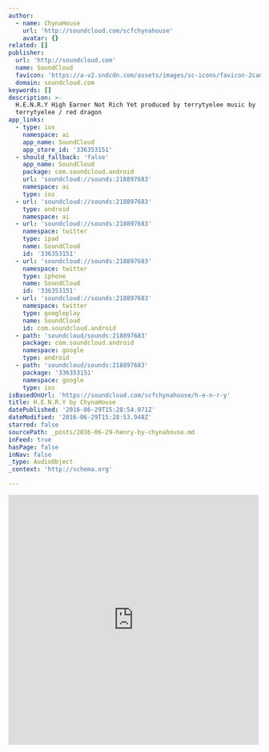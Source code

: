 ```yaml
---
author:
  - name: ChynaHouse
    url: 'http://soundcloud.com/scfchynahouse'
    avatar: {}
related: []
publisher:
  url: 'http://soundcloud.com'
  name: SoundCloud
  favicon: 'https://a-v2.sndcdn.com/assets/images/sc-icons/favicon-2cadd14b.ico'
  domain: soundcloud.com
keywords: []
description: >-
  H.E.N.R.Y High Earner Not Rich Yet produced by terrytyelee music by
  terrytyelee / red dragon
app_links:
  - type: ios
    namespace: ai
    app_name: SoundCloud
    app_store_id: '336353151'
  - should_fallback: 'false'
    app_name: SoundCloud
    package: com.soundcloud.android
    url: 'soundcloud://sounds:218897683'
    namespace: ai
    type: ios
  - url: 'soundcloud://sounds:218897683'
    type: android
    namespace: ai
  - url: 'soundcloud://sounds:218897683'
    namespace: twitter
    type: ipad
    name: SoundCloud
    id: '336353151'
  - url: 'soundcloud://sounds:218897683'
    namespace: twitter
    type: iphone
    name: SoundCloud
    id: '336353151'
  - url: 'soundcloud://sounds:218897683'
    namespace: twitter
    type: googleplay
    name: SoundCloud
    id: com.soundcloud.android
  - path: 'soundcloud/sounds:218897683'
    package: com.soundcloud.android
    namespace: google
    type: android
  - path: 'soundcloud/sounds:218897683'
    package: '336353151'
    namespace: google
    type: ios
isBasedOnUrl: 'https://soundcloud.com/scfchynahouse/h-e-n-r-y'
title: H.E.N.R.Y by ChynaHouse
datePublished: '2016-06-29T15:28:54.071Z'
dateModified: '2016-06-29T15:28:53.948Z'
starred: false
sourcePath: _posts/2016-06-29-henry-by-chynahouse.md
inFeed: true
hasPage: false
inNav: false
_type: AudioObject
_context: 'http://schema.org'

---
```

<iframe src="https://cdn.embedly.com/widgets/media.html?src=https%3A%2F%2Fw.soundcloud.com%2Fplayer%2F%3Fvisual%3Dtrue%26url%3Dhttp%253A%252F%252Fapi.soundcloud.com%252Ftracks%252F218897683%26show_artwork%3Dtrue&amp;url=https%3A%2F%2Fsoundcloud.com%2Fscfchynahouse%2Fh-e-n-r-y&amp;image=http%3A%2F%2Fi1.sndcdn.com%2Fartworks-000135687968-6ijnfc-t500x500.jpg&amp;key=b7d04c9b404c499eba89ee7072e1c4f7&amp;type=text%2Fhtml&amp;schema=soundcloud" width="500" height="500" scrolling="no" frameborder="0" allowfullscreen="" style=""></iframe>